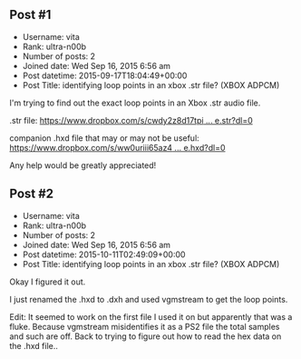## Post #1
- Username: vita
- Rank: ultra-n00b
- Number of posts: 2
- Joined date: Wed Sep 16, 2015 6:56 am
- Post datetime: 2015-09-17T18:04:49+00:00
- Post Title: identifying loop points in an xbox .str file? (XBOX ADPCM)

I'm trying to find out the exact loop points in an Xbox .str audio file.

.str file: [https://www.dropbox.com/s/cwdy2z8d17tpi ... e.str?dl=0](https://www.dropbox.com/s/cwdy2z8d17tpipn/ykn08_chitose.str?dl=0)


companion .hxd file that may or may not be useful: [https://www.dropbox.com/s/ww0uriii65az4 ... e.hxd?dl=0](https://www.dropbox.com/s/ww0uriii65az4k6/ykn08_chitose.hxd?dl=0)


Any help would be greatly appreciated!
## Post #2
- Username: vita
- Rank: ultra-n00b
- Number of posts: 2
- Joined date: Wed Sep 16, 2015 6:56 am
- Post datetime: 2015-10-11T02:49:09+00:00
- Post Title: identifying loop points in an xbox .str file? (XBOX ADPCM)

Okay I figured it out. 

I just renamed the .hxd to .dxh and used vgmstream to get the loop points.

Edit: It seemed to work on the first file I used it on but apparently that was a fluke. Because vgmstream misidentifies it as a PS2 file the total samples and such are off. Back to trying to figure out how to read the hex data on the .hxd file..
